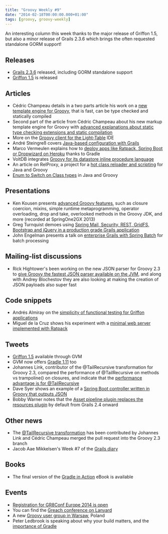 ```yaml
---
title: "Groovy Weekly #9"
date: "2014-02-18T00:00:00.000+01:00"
tags: [groovy, groovy-weekly]
---
```


An interesting column this week thanks to the major release of Griffon 1.5, but also a minor release of Grails 2.3.6 which brings the often requested standalone GORM support!

## Releases

*   [Grails 2.3.6](http://grails.org/2.3.6+Release+Notes) released, including GORM standalone support
*   [Griffon 1.5](http://docs.codehaus.org/pages/viewpage.action?pageId=237371944) is released
    
## Articles

*   Cédric Champeau details in a two parts article his work on a [new template engine for Groovy](http://melix.github.io/blog/2014/02/markuptemplateengine.html), that is fast, can be type checked and statically compiled
*   Second part of the article from Cédric Champeau about his new markup template engine for Groovy with [advanced explanations about static type checking extensions and static compilation](http://melix.github.io/blog/2014/02/markuptemplateengine_part2.html)
*   More on the [Groovy client for the Light-Table](http://codewader.blogspot.no/2014/02/a-groovy-light-table-client-step-1.html) IDE
*   André Steingreß covers [Java-based configuration with Grails](http://blog.andresteingress.com/2014/02/14/grails-java-based-spring-config/)
*   Marco Vermeulen explains how to [deploy apps like Ratpack, Spring Boot or Dropwizard on Heroku](http://www.wiredforcode.com/blog/2014/02/11/deploy-to-heroku-with-gradle) thanks to Gradle
*   VoltDB integrates [Groovy for its datastore inline procedure language](http://voltdb.com/voltdbgroovy)
*   An article on RelProxy, a project for a [hot class reloader and scripting](http://java.dzone.com/articles/presenting-relproxy-hot-class) for Java and Groovy
*   [Enum to Switch on Class types](http://octodecillion.com/blog/use-java-enum-to-switch-on-class-types/) in Java and Groovy
    
## Presentations

*   Ken Kousen presents [advanced Groovy features](http://www.infoq.com/presentations/advanced-groovy-tips), such as closure coercion, mixins, simple runtime metaprogramming, operator overloading, drop and take, overlooked methods in the Groovy JDK, and more (recorded at SpringOne2GX 2013)
*   Greg Turnquist demoes using [Spring Mail, Security, REST, GridFS, Bootstrap and jQuery in a production grade Grails application](http://www.infoq.com/presentations/grails-case-study)
*   John Engelman presents a talk on [enterprise Grails with Spring Batch](https://speakerdeck.com/johnrengelman/enterprise-grails-spring-batch) for batch processing
    
## Mailing-list discussions

*   Rick Hightower's been working on the new JSON parser for Groovy 2.3 to [give Groovy the fastest JSON parser available on the JVM](http://groovy.329449.n5.nabble.com/Improve-serialization-speeds-of-JsonOutput-td5718316.html#a5718394), and along with Andrey Blochestov they are also looking at making the creation of JSON payloads also super fast
    
## Code snippets

*   Andrés Almiray on the [simplicity of functional testing for Griffon applications](https://twitter.com/aalmiray/status/434438930436730880)
*   Miguel de la Cruz shows his experiment with a [minimal web server implemented with Ratpack](https://github.com/mgdelacroix/ccServer/blob/master/ccServer.groovy)
    
## Tweets

*   [Griffon 1.5](https://twitter.com/gvmtool/status/433731764134363136) available through GVM
*   GVM now offers [Gradle 1.11](https://twitter.com/gvmtool/status/433280770166509568) too
*   Johannes Link, contributor of the @TailRecursive transformation for Groovy 2.3, compared the performance of @TailRecursive on methods vs trampoline() on closures, and indicate that the [performance advantage is for @TailRecursive](https://twitter.com/johanneslink/status/434057275146522625)
*   Dave Syer shows an example of a [Spring Boot controller written in Groovy that outputs JSON](https://twitter.com/david_syer/status/365367862170353667)
*   Bobby Warner notes that the [Asset pipeline plugin replaces the resources plugin](https://twitter.com/bobbywarner/status/433277222476980224) by default from Grails 2.4 onward
  
## Other news

*   The [@TailRecursive transformation](https://github.com/groovy/groovy-core/pull/315) has been contributed by Johannes Link and Cédric Champeau merged the pull request into the Groovy 2.3 branch
*   Jacob Aae Mikkelsen's Week #7 of the [Grails diary](http://grydeske.net/news/show/30)

## Books

*   The final version of the [Gradle in Action](http://www.manning.com/muschko/) eBook is available

## Events

*   [Registration for GR8Conf Europe 2014 is open](http://gr8conf.eu/)
*   You can find the [Greach conference on Lanyard](http://lanyrd.com/2014/greach/)
*   A new [Groovy user group in Warsaw](http://www.meetup.com/Warszawa-Java-User-Group-Warszawa-JUG/events/166258012/?utm_content=buffer5ada7&utm_medium=social&utm_source=twitter.com&utm_campaign=buffer), Poland
*   Peter Ledbrook is speaking about why your build matters, and the [importance of Gradle](https://skillsmatter.com/meetups/6202-why-does-your-build-matter)